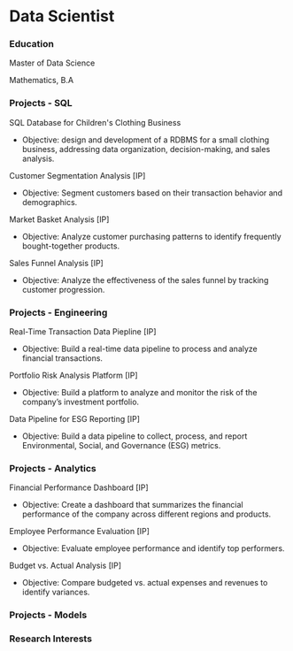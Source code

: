 # Data Scientist

### Education
Master of Data Science 

Mathematics, B.A

### Projects - SQL 
SQL Database for Children's Clothing Business
- Objective: design and development of a RDBMS for a small clothing business, addressing data organization, decision-making, and sales analysis.

Customer Segmentation Analysis [IP]
- Objective: Segment customers based on their transaction behavior and demographics.

Market Basket Analysis [IP]
- Objective: Analyze customer purchasing patterns to identify frequently bought-together products.

Sales Funnel Analysis [IP]
- Objective: Analyze the effectiveness of the sales funnel by tracking customer progression.

### Projects - Engineering 
Real-Time Transaction Data Piepline [IP]
- Objective: Build a real-time data pipeline to process and analyze financial transactions.

Portfolio Risk Analysis Platform [IP]
- Objective: Build a platform to analyze and monitor the risk of the company’s investment portfolio.

Data Pipeline for ESG Reporting [IP]
- Objective: Build a data pipeline to collect, process, and report Environmental, Social, and Governance (ESG) metrics.

### Projects - Analytics 
Financial Performance Dashboard [IP]
- Objective: Create a dashboard that summarizes the financial performance of the company across different regions and products.

Employee Performance Evaluation [IP]
- Objective: Evaluate employee performance and identify top performers.

Budget vs. Actual Analysis [IP]
- Objective: Compare budgeted vs. actual expenses and revenues to identify variances.

### Projects - Models 



### Research Interests
